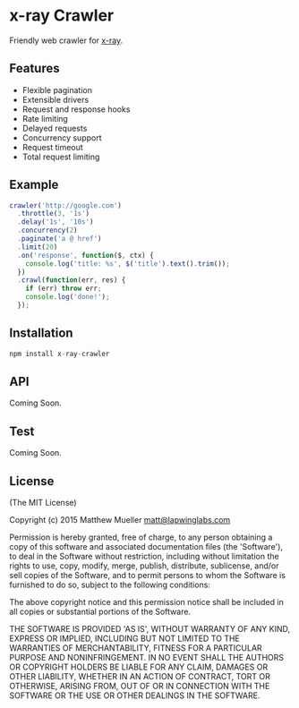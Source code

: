# x-ray Crawler

Friendly web crawler for [x-ray](http://github.com/lapwinglabs/x-ray).

## Features

- Flexible pagination
- Extensible drivers
- Request and response hooks
- Rate limiting
- Delayed requests
- Concurrency support
- Request timeout
- Total request limiting

## Example

```js
crawler('http://google.com')
  .throttle(3, '1s')
  .delay('1s', '10s')
  .concurrency(2)
  .paginate('a @ href')
  .limit(20)
  .on('response', function($, ctx) {
    console.log('title: %s', $('title').text().trim());
  })
  .crawl(function(err, res) {
    if (err) throw err;
    console.log('done!');
  });
```

## Installation

```js
npm install x-ray-crawler
```

## API

Coming Soon.

## Test

Coming Soon.

## License

(The MIT License)

Copyright (c) 2015 Matthew Mueller <matt@lapwinglabs.com>

Permission is hereby granted, free of charge, to any person obtaining a copy of this software and associated documentation files (the 'Software'), to deal in the Software without restriction, including without limitation the rights to use, copy, modify, merge, publish, distribute, sublicense, and/or sell copies of the Software, and to permit persons to whom the Software is furnished to do so, subject to the following conditions:

The above copyright notice and this permission notice shall be included in all copies or substantial portions of the Software.

THE SOFTWARE IS PROVIDED 'AS IS', WITHOUT WARRANTY OF ANY KIND, EXPRESS OR IMPLIED, INCLUDING BUT NOT LIMITED TO THE WARRANTIES OF MERCHANTABILITY, FITNESS FOR A PARTICULAR PURPOSE AND NONINFRINGEMENT. IN NO EVENT SHALL THE AUTHORS OR COPYRIGHT HOLDERS BE LIABLE FOR ANY CLAIM, DAMAGES OR OTHER LIABILITY, WHETHER IN AN ACTION OF CONTRACT, TORT OR OTHERWISE, ARISING FROM, OUT OF OR IN CONNECTION WITH THE SOFTWARE OR THE USE OR OTHER DEALINGS IN THE SOFTWARE.
